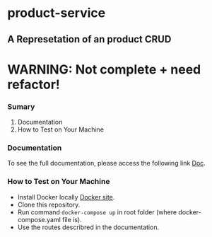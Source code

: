 # product-service
## A Represetation of an product CRUD

# **WARNING:** Not complete + need refactor!

### Sumary

1. Documentation
2. How to Test on Your Machine

### Documentation
To see the full documentation, please access the following link [Doc](https://www.google.com/).

### How to Test on Your Machine

- Install Docker locally [Docker site](https://docs.docker.com/desktop/).
- Clone this repository.
- Run command `docker-compose up` in root folder (where docker-compose.yaml file is).
- Use the routes describred in the documentation.

